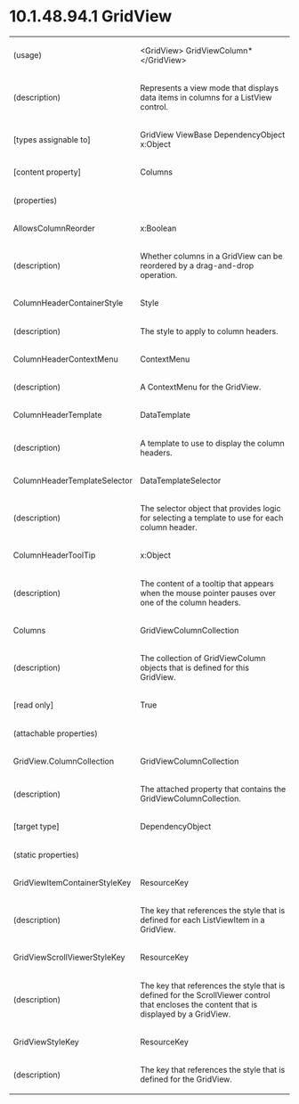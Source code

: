 <html dir="LTR" xmlns:mshelp="http://msdn.microsoft.com/mshelp" xmlns:ddue="http://ddue.schemas.microsoft.com/authoring/2003/5" xmlns:xlink="http://www.w3.org/1999/xlink" xmlns:tool="http://www.microsoft.com/tooltip"><body><input type="hidden" id="userDataCache" class="userDataStyle"><input type="hidden" id="hiddenScrollOffset"><img id="dropDownImage" style="display:none; height:0; width:0;" src="../local/drpdown.gif"><img id="dropDownHoverImage" style="display:none; height:0; width:0;" src="../local/drpdown_orange.gif"><img id="collapseImage" style="display:none; height:0; width:0;" src="../local/collapse.gif"><img id="expandImage" style="display:none; height:0; width:0;" src="../local/exp.gif"><img id="collapseAllImage" style="display:none; height:0; width:0;" src="../local/collall.gif"><img id="expandAllImage" style="display:none; height:0; width:0;" src="../local/expall.gif"><img id="copyImage" style="display:none; height:0; width:0;" src="../local/copycode.gif"><img id="copyHoverImage" style="display:none; height:0; width:0;" src="../local/copycodeHighlight.gif"><div id="header"><h1 class="heading">10.1.48.94.1 GridView</h1></div><div id="mainSection"><div id="mainBody"><div id="allHistory" class="saveHistory" onsave="saveAll()" onload="loadAll()"></div>
			<div id="sectionSection0" class="section" name="collapseableSection"><content xmlns="http://ddue.schemas.microsoft.com/authoring/2003/5" xmlns:wsd="http://wsdev.schemas.microsoft.com/authoring/2008/2" xmlns:msxsl="urn:schemas-microsoft-com:xslt" xmlns:script="urn:script" xmlns:build="urn:build">
				</content></div><div id="sectionSection1" class="section" name="collapseableSection"><content xmlns="http://ddue.schemas.microsoft.com/authoring/2003/5" xmlns:wsd="http://wsdev.schemas.microsoft.com/authoring/2008/2" xmlns:msxsl="urn:schemas-microsoft-com:xslt" xmlns:script="urn:script" xmlns:build="urn:build">
					<p xmlns=""><b></b></p><table class="ProtocolAuthoredTable" xmlns=""><tr>
								<td>
									<p>(usage)</p>
								</td>
								<td>
									<p>&lt;GridView&gt; GridViewColumn* &lt;/GridView&gt;</p>
								</td>
							</tr><tr>
							<td>
								<p>(description)</p>
							</td>
							<td>
								<p>Represents a view mode that displays data items in columns for a ListView control.</p>
							</td>
						</tr><tr>
							<td>
								<p>[types assignable to]</p>
							</td>
							<td>
								<p>GridView ViewBase DependencyObject x:Object</p>
							</td>
						</tr><tr>
							<td>
								<p>[content property]</p>
							</td>
							<td>
								<p>Columns</p>
							</td>
						</tr><tr>
							<td>
								<p>(properties)</p>
							</td>
							<td>
							</td>
						</tr><tr>
							<td>
								<p>AllowsColumnReorder</p>
							</td>
							<td>
								<p>x:Boolean</p>
							</td>
						</tr><tr>
							<td>
								<p>(description)</p>
							</td>
							<td>
								<p>Whether columns in a GridView can be reordered by a drag-and-drop operation.</p>
							</td>
						</tr><tr>
							<td>
								<p>ColumnHeaderContainerStyle</p>
							</td>
							<td>
								<p>Style</p>
							</td>
						</tr><tr>
							<td>
								<p>(description)</p>
							</td>
							<td>
								<p>The style to apply to column headers.</p>
							</td>
						</tr><tr>
							<td>
								<p>ColumnHeaderContextMenu</p>
							</td>
							<td>
								<p>ContextMenu</p>
							</td>
						</tr><tr>
							<td>
								<p>(description)</p>
							</td>
							<td>
								<p>A ContextMenu for the GridView.</p>
							</td>
						</tr><tr>
							<td>
								<p>ColumnHeaderTemplate</p>
							</td>
							<td>
								<p>DataTemplate</p>
							</td>
						</tr><tr>
							<td>
								<p>(description)</p>
							</td>
							<td>
								<p>A template to use to display the column headers.</p>
							</td>
						</tr><tr>
							<td>
								<p>ColumnHeaderTemplateSelector</p>
							</td>
							<td>
								<p>DataTemplateSelector</p>
							</td>
						</tr><tr>
							<td>
								<p>(description)</p>
							</td>
							<td>
								<p>The selector object that provides logic for selecting a template to use for each column header.</p>
							</td>
						</tr><tr>
							<td>
								<p>ColumnHeaderToolTip</p>
							</td>
							<td>
								<p>x:Object</p>
							</td>
						</tr><tr>
							<td>
								<p>(description)</p>
							</td>
							<td>
								<p>The content of a tooltip that appears when the mouse pointer pauses over one of the column headers.</p>
							</td>
						</tr><tr>
							<td>
								<p>Columns</p>
							</td>
							<td>
								<p>GridViewColumnCollection</p>
							</td>
						</tr><tr>
							<td>
								<p>(description)</p>
							</td>
							<td>
								<p>The collection of GridViewColumn objects that is defined for this GridView.</p>
							</td>
						</tr><tr>
							<td>
								<p>[read only]</p>
							</td>
							<td>
								<p>True</p>
							</td>
						</tr><tr>
							<td>
								<p>(attachable properties)</p>
							</td>
							<td>
							</td>
						</tr><tr>
							<td>
								<p>GridView.ColumnCollection</p>
							</td>
							<td>
								<p>GridViewColumnCollection</p>
							</td>
						</tr><tr>
							<td>
								<p>(description)</p>
							</td>
							<td>
								<p>The attached property that contains the GridViewColumnCollection.</p>
							</td>
						</tr><tr>
							<td>
								<p>[target type]</p>
							</td>
							<td>
								<p>DependencyObject</p>
							</td>
						</tr><tr>
							<td>
								<p>(static properties)</p>
							</td>
							<td>
							</td>
						</tr><tr>
							<td>
								<p>GridViewItemContainerStyleKey</p>
							</td>
							<td>
								<p>ResourceKey</p>
							</td>
						</tr><tr>
							<td>
								<p>(description)</p>
							</td>
							<td>
								<p>The key that references the style that is defined for each ListViewItem in a GridView.</p>
							</td>
						</tr><tr>
							<td>
								<p>GridViewScrollViewerStyleKey</p>
							</td>
							<td>
								<p>ResourceKey</p>
							</td>
						</tr><tr>
							<td>
								<p>(description)</p>
							</td>
							<td>
								<p>The key that references the style that is defined for the ScrollViewer control that encloses the content that is displayed by a GridView.</p>
							</td>
						</tr><tr>
							<td>
								<p>GridViewStyleKey</p>
							</td>
							<td>
								<p>ResourceKey</p>
							</td>
						</tr><tr>
							<td>
								<p>(description)</p>
							</td>
							<td>
								<p>The key that references the style that is defined for the GridView.</p>
							</td>
						</tr></table>
				</content></div><!--[if gte IE 5]>
			<tool:tip element="languageFilterToolTip" avoidmouse="false"/>
		<![endif]--></div><a name="feedback"></a><span></span></div></body></html>